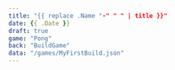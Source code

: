 ```yaml
---
title: "{{ replace .Name "-" " " | title }}"
date: {{ .Date }}
draft: true
game: "Pong"
back: "BuildGame"
data: "/games/MyFirstBuild.json"
---
```


